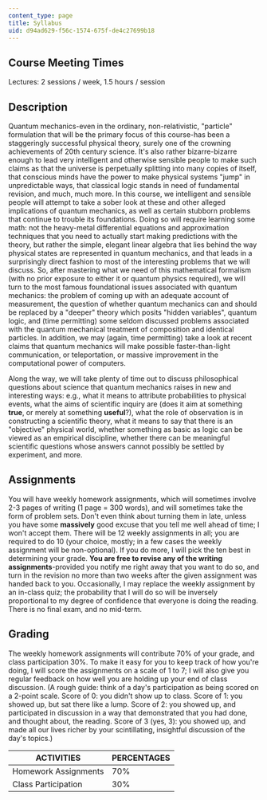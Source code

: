 ```yaml
---
content_type: page
title: Syllabus
uid: d94ad629-f56c-1574-675f-de4c27699b18
---
```


Course Meeting Times
--------------------

Lectures: 2 sessions / week, 1.5 hours / session

Description
-----------

Quantum mechanics-even in the ordinary, non-relativistic, "particle" formulation that will be the primary focus of this course-has been a staggeringly successful physical theory, surely one of the crowning achievements of 20th century science. It's also rather bizarre-bizarre enough to lead very intelligent and otherwise sensible people to make such claims as that the universe is perpetually splitting into many copies of itself, that conscious minds have the power to make physical systems "jump" in unpredictable ways, that classical logic stands in need of fundamental revision, and much, much more. In this course, we intelligent and sensible people will attempt to take a sober look at these and other alleged implications of quantum mechanics, as well as certain stubborn problems that continue to trouble its foundations. Doing so will require learning some math: not the heavy-metal differential equations and approximation techniques that you need to actually start making predictions with the theory, but rather the simple, elegant linear algebra that lies behind the way physical states are represented in quantum mechanics, and that leads in a surprisingly direct fashion to most of the interesting problems that we will discuss. So, after mastering what we need of this mathematical formalism (with no prior exposure to either it or quantum physics required), we will turn to the most famous foundational issues associated with quantum mechanics: the problem of coming up with an adequate account of measurement, the question of whether quantum mechanics can and should be replaced by a "deeper" theory which posits "hidden variables", quantum logic, and (time permitting) some seldom discussed problems associated with the quantum mechanical treatment of composition and identical particles. In addition, we may (again, time permitting) take a look at recent claims that quantum mechanics will make possible faster-than-light communication, or teleportation, or massive improvement in the computational power of computers.

Along the way, we will take plenty of time out to discuss philosophical questions about science that quantum mechanics raises in new and interesting ways: e.g., what it means to attribute probabilities to physical events, what the aims of scientific inquiry are (does it aim at something **true**, or merely at something **useful**?), what the role of observation is in constructing a scientific theory, what it means to say that there is an "objective" physical world, whether something as basic as logic can be viewed as an empirical discipline, whether there can be meaningful scientific questions whose answers cannot possibly be settled by experiment, and more.

Assignments
-----------

You will have weekly homework assignments, which will sometimes involve 2-3 pages of writing (1 page = 300 words), and will sometimes take the form of problem sets. Don't even think about turning them in late, unless you have some **massively** good excuse that you tell me well ahead of time; I won't accept them. There will be 12 weekly assignments in all; you are required to do 10 (your choice, mostly; in a few cases the weekly assignment will be non-optional). If you do more, I will pick the ten best in determining your grade. **You are free to revise any of the writing assignments**\-provided you notify me right away that you want to do so, and turn in the revision no more than two weeks after the given assignment was handed back to you. Occasionally, I may replace the weekly assignment by an in-class quiz; the probability that I will do so will be inversely proportional to my degree of confidence that everyone is doing the reading. There is no final exam, and no mid-term.

Grading
-------

The weekly homework assignments will contribute 70% of your grade, and class participation 30%. To make it easy for you to keep track of how you're doing, I will score the assignments on a scale of 1 to 7; I will also give you regular feedback on how well you are holding up your end of class discussion. (A rough guide: think of a day's participation as being scored on a 2-point scale. Score of 0: you didn't show up to class. Score of 1: you showed up, but sat there like a lump. Score of 2: you showed up, and participated in discussion in a way that demonstrated that you had done, and thought about, the reading. Score of 3 (yes, 3): you showed up, and made all our lives richer by your scintillating, insightful discussion of the day's topics.)

| ACTIVITIES | PERCENTAGES |
| --- | --- |
| Homework Assignments | 70% |
| Class Participation | 30%